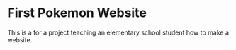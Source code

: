# First Pokemon Website
This is a for a project teaching an elementary school student how to make a website.

